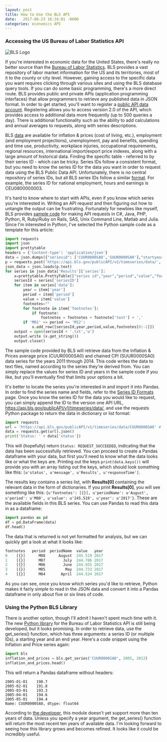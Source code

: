 ```yaml
---
layout: post
title: How to Use the BLS API
date:   2017-08-23 16:16:01 -0600
categories: economics API
---
```


<h3>Accessing the US Bureau of Labor Statistics API</h3>

![BLS Logo]({{https://www.bls.gov/}}../assets/BLS-Logo.jpg)

<p>If you're interested in economic data for the United States, there's really no better source than the <a href="https://www.bls.gov/">Bureau of Labor Statistics</a>. BLS provides a vast repository of labor market information for the US and its territories, most of it to the county or city level. However, gaining access to the specific data you want requires clicking through various sites and using the BLS database query tools. If you can do some basic programming, there's a more direct route. BLS provides public and private APIs (application programming interfaces) that allow programmers to retrieve any published data in JSON format. In order to get started, you'll want to register a <a href="https://data.bls.gov/registrationEngine/">public API data account</a>. Registering allows you to access version 2.0 of the API, which provides access to additional data more frequently (up to 500 queries a day). There is additional functionality such as the ability to add calculations and annual averages to requests, along with series descriptions.</p> 

<p>BLS <a href="https://www.bls.gov/data/">data</a> are available for inflation & prices (cost of living, etc.), employment (and employment projections), unemployment, pay and benefits, spending and time use, productivity, workplace injuries, occupational requirements, regional resources, international import/export price indexes, along with a large amount of historical data. Finding the specific table - referred to by their series ID - which can be tricky. Series IDs follow a consistent format, but you need to know the series ID for the data you want in order to request data using the BLS Public Data API. Unfortunately, there is no central repository of series IDs, but all BLS series IDs follow a similar <a href="https://www.bls.gov/help/hlpforma.htm">format</a>. For example, the series ID for national employment, hours and earnings is CEU0800000003.</p> 

<p>It's hard to know where to start with APIs, even if you know which series you're interested in. Writing an API request and then figuring out how to untangle the output can be frustrating. Fortunately for newbies like myself, BLS provides <a href="https://www.bls.gov/developers/api_sample_code.htm">sample code</a> for making API requests in C#, Java, PHP, Python, R, Ruby/Ruby on Rails, SAS, Unix Command Line, Matlab and Julia. Since I'm interested in Python, I've selected the Python sample code as a template for this article:</p>

```python
import requests
import json
import prettytable
headers = {'Content-type': 'application/json'}
data = json.dumps({"seriesid": ['CUUR0000SA0','SUUR0000SA0'],"startyear":"2011", "endyear":"2014"})
p = requests.post('https://api.bls.gov/publicAPI/v2/timeseries/data/', data=data, headers=headers)
json_data = json.loads(p.text)
for series in json_data['Results']['series']:
    x=prettytable.PrettyTable(["series id","year","period","value","footnotes"])
    seriesId = series['seriesID']
    for item in series['data']:
        year = item['year']
        period = item['period']
        value = item['value']
        footnotes=""
        for footnote in item['footnotes']:
            if footnote:
                footnotes = footnotes + footnote['text'] + ','
        if 'M01' <= period <= 'M12':
            x.add_row([seriesId,year,period,value,footnotes[0:-1]])
    output = open(seriesId + '.txt','w')
    output.write (x.get_string())
    output.close()
```

<p>The sample code provided by BLS will retrieve data from the Inflation & Prices average price (CUUR0000SA0) and chained CPI (SUUR0000SA0) data series for the years 2011 through 2014. This code writes the data to text files, named according to the series they're derived from. You can simply replace the values for series ID and years in the sample code if you like, but you'll eventually find that limits your options a bit.</p>

<p>It's better to locate the series you're interested in and import it into Pandas. In order to find the series name and fields, refer to the <a href="https://www.bls.gov/help/hlpforma.htm#AP">Series ID Formats</a> page. Once you know the series ID for the data you would like to request, you can simply append the ID to the version one API URL, <a href="https://api.bls.gov/publicAPI/v1/timeseries/data/">https://api.bls.gov/publicAPI/v1/timeseries/data/</a>, and use the requests Python package to return the data in dictionary or list format:</p>

```python
import requests
url = 'https://api.bls.gov/publicAPI/v1/timeseries/data/CUUR0000SA0' # using the Inflation & Prices average price series
data = requests.get(url).json()
print('Status: ' + data['status'])
```

This will (hopefully) return `Status: REQUEST_SUCCEEDED`, indicating that the data has been successfully retrieved. You can proceed to create a Pandas dataframe with your data, but first you'll need to know what the data looks like or what the keys are. Printing out the keys `print(data.keys())` will provide you with an array listing out the keys, which should look something like this: `[u'status', u'message', u'Results', u'responseTime']`.

The results key contains a series list, with <b>Results[0]</b> containing the relevant data in the form of dictionaries. If you print <b>Results[0]</b>, you will see something like this: `{u'footnotes': [{}], u'periodName': u'August', u'period': u'M08', u'value': u'245.519', u'year': u'2017'}`. These are the available fields in this BLS series. You can use Pandas to read this data in as a dataframe:

```python
import pandas as pd
df = pd.DataFrame(data)
df.head()
```

<p>The data that is returned is not yet formatted for analysis, but we can quickly get a look at what it looks like:</p>

```python
footnotes	period	periodName	value	year
0	 [{}]	   M08	    August	245.519	2017
1	 [{}]	   M07	      July	244.786	2017
2	 [{}]	   M06	      June	244.955	2017
3	 [{}]	   M05	       May	244.733	2017
4	 [{}]	   M04	     April	244.524	2017
```

<p>As you can see, once you know which series you'd like to retrieve, Python makes it fairly simple to read in the JSON data and convert it into a Pandas dataframe in only about five or six lines of code.</p>

<h3>Using the Python BLS Library</h3>

<p>There is another option, though I'll admit I haven't spent much time with it. The new <a href="https://pypi.python.org/pypi/bls">Python library</a> for the Bureau of Labor Statistics API is still being developed, but it looks promising. In order to retrieve data, use the get_series() function, which has three arguments: a series ID (or multiple IDs), a starting year and an end year. Here's a code snippet using the Inflation and Price series again:</p>

```python
import bls
inflation_and_prices = bls.get_series('CUUR0000SA0', 2005, 2012)
inflation_and_prices.head()
```

<p>This will return a Pandas dataframe without headers:</p>

```text
2005-01-01    190.7
2005-02-01    191.8
2005-03-01    193.3
2005-04-01    194.6
2005-05-01    194.4
Name: CUUR0000SA0, dtype: float64
```

<p>According to <a href="https://github.com/OliverSherouse/bls">the developer</a>, this module doesn't yet support more than ten years of data. Unless you specify a year argument, the get_series() function will return the most recent ten years of available data. I'm looking forward to seeing how this library grows and becomes refined. It looks like it could be incredibly useful.</p>  
